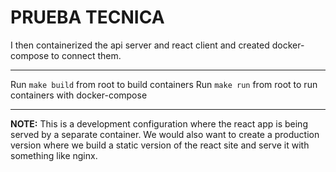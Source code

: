 # PRUEBA TECNICA 

I then containerized the api server and react client and created docker-compose to connect them.

---

Run `make build` from root to build containers
Run `make run` from root to run containers with docker-compose

---

**NOTE:** This is a development configuration where the react app is being served by a separate container. We would also want to create a production version where we build a static version of the react site and serve it with something like nginx.
